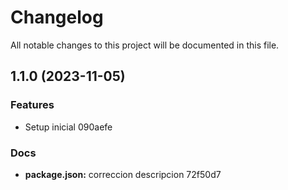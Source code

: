 # Changelog

All notable changes to this project will be documented in this file.

## 1.1.0 (2023-11-05)

### Features

- Setup inicial 090aefe

### Docs

- **package.json:** correccion descripcion 72f50d7
